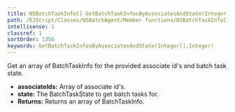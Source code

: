 ```yaml
---
title: NSBatchTaskInfo[] GetBatchTaskInfosByAssociatesAndState(Integer[] associateIds, Integer state)
path: /EJScript/Classes/NSBatchAgent/Member functions/NSBatchTaskInfo[] GetBatchTaskInfosByAssociatesAndState(Integer[] p_0, Integer p_1)
intellisense: 1
classref: 1
sortOrder: 1356
keywords: GetBatchTaskInfosByAssociatesAndState(Integer[],Integer)
---
```



Get an array of BatchTaskInfo for the provided associate id's and batch task state.



* **associateIds:** Array of associate id's.
* **state:** The BatchTaskState to get batch tasks for.
* **Returns:** Returns an array of BatchTaskInfo.


